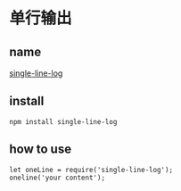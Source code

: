 # 单行输出

## name 

[single-line-log](https://github.com/freeall/single-line-log)

## install

```
npm install single-line-log 
```

## how to use

```
let oneLine = require('single-line-log');
oneline('your content');
```
